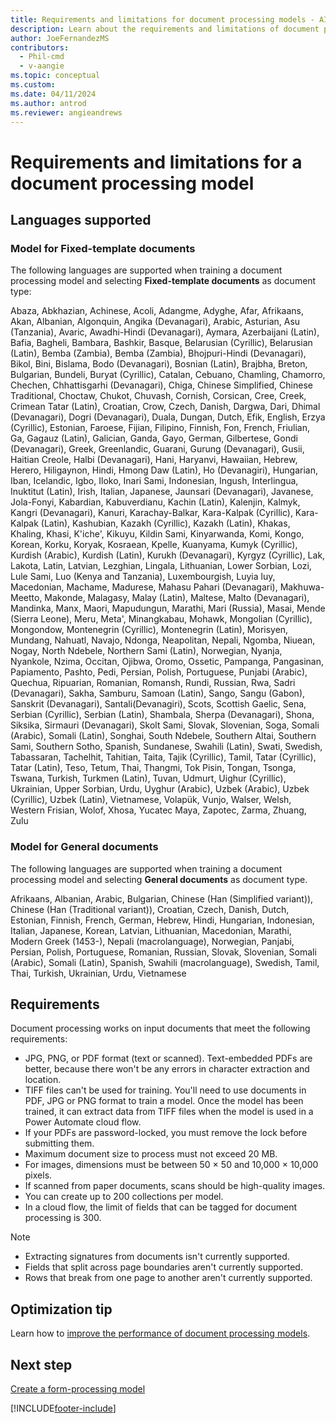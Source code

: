 ```yaml
---
title: Requirements and limitations for document processing models - AI Builder
description: Learn about the requirements and limitations of document processing models in AI Builder.
author: JoeFernandezMS
contributors:
  - Phil-cmd
  - v-aangie
ms.topic: conceptual
ms.custom:
ms.date: 04/11/2024
ms.author: antrod
ms.reviewer: angieandrews
---
```


# Requirements and limitations for a document processing model

## Languages supported

### Model for Fixed-template documents

The following languages are supported when training a document processing model and selecting **Fixed-template documents** as document type:

Abaza, Abkhazian, Achinese, Acoli, Adangme, Adyghe, Afar, Afrikaans, Akan, Albanian, Algonquin, Angika (Devanagari), Arabic, Asturian, Asu (Tanzania), Avaric, Awadhi-Hindi (Devanagari), Aymara, Azerbaijani (Latin), Bafia, Bagheli, Bambara, Bashkir, Basque, Belarusian (Cyrillic), Belarusian (Latin), Bemba (Zambia), Bemba (Zambia), Bhojpuri-Hindi (Devanagari), Bikol, Bini, Bislama, Bodo (Devanagari), Bosnian (Latin), Brajbha, Breton, Bulgarian, Bundeli, Buryat (Cyrillic), Catalan, Cebuano, Chamling, Chamorro, Chechen, Chhattisgarhi (Devanagari), Chiga, Chinese Simplified, Chinese Traditional, Choctaw, Chukot, Chuvash, Cornish, Corsican, Cree, Creek, Crimean Tatar (Latin), Croatian, Crow, Czech, Danish, Dargwa, Dari, Dhimal (Devanagari), Dogri (Devanagari), Duala, Dungan, Dutch, Efik, English, Erzya (Cyrillic), Estonian, Faroese, Fijian, Filipino, Finnish, Fon, French, Friulian, Ga, Gagauz (Latin), Galician, Ganda, Gayo, German, Gilbertese, Gondi (Devanagari), Greek, Greenlandic, Guarani, Gurung (Devanagari), Gusii, Haitian Creole, Halbi (Devanagari), Hani, Haryanvi, Hawaiian, Hebrew, Herero, Hiligaynon, Hindi, Hmong Daw (Latin), Ho (Devanagiri), Hungarian, Iban, Icelandic, Igbo, Iloko, Inari Sami, Indonesian, Ingush, Interlingua, Inuktitut (Latin), Irish, Italian, Japanese, Jaunsari (Devanagari), Javanese, Jola-Fonyi, Kabardian, Kabuverdianu, Kachin (Latin), Kalenjin, Kalmyk, Kangri (Devanagari), Kanuri, Karachay-Balkar, Kara-Kalpak (Cyrillic), Kara-Kalpak (Latin), Kashubian, Kazakh (Cyrillic), Kazakh (Latin), Khakas, Khaling, Khasi, K'iche', Kikuyu, Kildin Sami, Kinyarwanda, Komi, Kongo, Korean, Korku, Koryak, Kosraean, Kpelle, Kuanyama, Kumyk (Cyrillic), Kurdish (Arabic), Kurdish (Latin), Kurukh (Devanagari), Kyrgyz (Cyrillic), Lak, Lakota, Latin, Latvian, Lezghian, Lingala, Lithuanian, Lower Sorbian, Lozi, Lule Sami, Luo (Kenya and Tanzania), Luxembourgish, Luyia	luy, Macedonian, Machame, Madurese, Mahasu Pahari (Devanagari), Makhuwa-Meetto, Makonde, Malagasy, Malay (Latin), Maltese, Malto (Devanagari), Mandinka, Manx, Maori, Mapudungun, Marathi, Mari (Russia), Masai, Mende (Sierra Leone), Meru, Meta', Minangkabau, 
Mohawk, Mongolian (Cyrillic), Mongondow, Montenegrin (Cyrillic), Montenegrin (Latin), Morisyen, Mundang, Nahuatl, Navajo, Ndonga, Neapolitan, Nepali, Ngomba, Niuean, Nogay, North Ndebele, Northern Sami (Latin), Norwegian, Nyanja, Nyankole, Nzima, Occitan, Ojibwa, Oromo, Ossetic, Pampanga, Pangasinan, Papiamento, Pashto, Pedi, Persian, Polish, Portuguese, Punjabi (Arabic), Quechua, Ripuarian, Romanian, Romansh, Rundi, Russian, Rwa, Sadri  (Devanagari), Sakha, Samburu, Samoan (Latin), Sango, Sangu (Gabon), Sanskrit (Devanagari), Santali(Devanagiri), Scots, Scottish Gaelic, Sena, Serbian (Cyrillic), Serbian (Latin), Shambala, Sherpa (Devanagari), Shona, Siksika, Sirmauri (Devanagari), Skolt Sami, Slovak, Slovenian, Soga, Somali (Arabic), Somali (Latin), Songhai, South Ndebele, Southern Altai, Southern Sami, Southern Sotho, Spanish, Sundanese, Swahili (Latin), Swati, Swedish, Tabassaran, Tachelhit, Tahitian, Taita, Tajik (Cyrillic), Tamil, Tatar (Cyrillic), Tatar (Latin), Teso, Tetum, Thai, Thangmi, Tok Pisin, Tongan, Tsonga, Tswana, Turkish, Turkmen (Latin), Tuvan, Udmurt, Uighur (Cyrillic), Ukrainian, Upper Sorbian, Urdu, Uyghur (Arabic), Uzbek (Arabic), Uzbek (Cyrillic), Uzbek (Latin), Vietnamese, Volapük, Vunjo, Walser, Welsh, Western Frisian, Wolof, Xhosa, Yucatec Maya, Zapotec, Zarma, Zhuang, Zulu

### Model for General documents

The following languages are supported when training a document processing model and selecting **General documents** as document type.

Afrikaans, Albanian, Arabic, Bulgarian, Chinese (Han (Simplified variant)), Chinese (Han (Traditional variant)), Croatian, Czech, Danish, Dutch, Estonian, Finnish, French, German, Hebrew, Hindi, Hungarian, Indonesian, Italian, Japanese, Korean, Latvian, Lithuanian, Macedonian, Marathi, Modern Greek (1453-), Nepali (macrolanguage), Norwegian, Panjabi, Persian, Polish, Portuguese, Romanian, Russian, Slovak, Slovenian, Somali (Arabic), Somali (Latin), Spanish, Swahili (macrolanguage), Swedish, Tamil, Thai, Turkish, Ukrainian, Urdu, Vietnamese

## Requirements

Document processing works on input documents that meet the following requirements:

- JPG, PNG, or PDF format (text or scanned). Text-embedded PDFs are better, because there won't be any errors in character extraction and location.
- TIFF files can't be used for training. You'll need to use documents in PDF, JPG or PNG format to train a model. Once the model has been trained, it can extract data from TIFF files when the model is used in a Power Automate cloud flow.
- If your PDFs are password-locked, you must remove the lock before submitting them.
- Maximum document size to process must not exceed 20 MB. 
- For images, dimensions must be between 50 &times; 50 and 10,000 &times; 10,000 pixels.
- If scanned from paper documents, scans should be high-quality images.
- You can create up to 200 collections per model.
- In a cloud flow, the limit of fields that can be tagged for document processing is 300.

> [!NOTE]
> - Extracting signatures from documents isn't currently supported.<br />
> - Fields that split across page boundaries aren't currently supported.<br />
> - Rows that break from one page to another aren't currently supported.

## Optimization tip

Learn how to [improve the performance of document processing models](improve-form-processing-performance.md).

## Next step

[Create a form-processing model](create-form-processing-model.md)

[!INCLUDE[footer-include](includes/footer-banner.md)]
